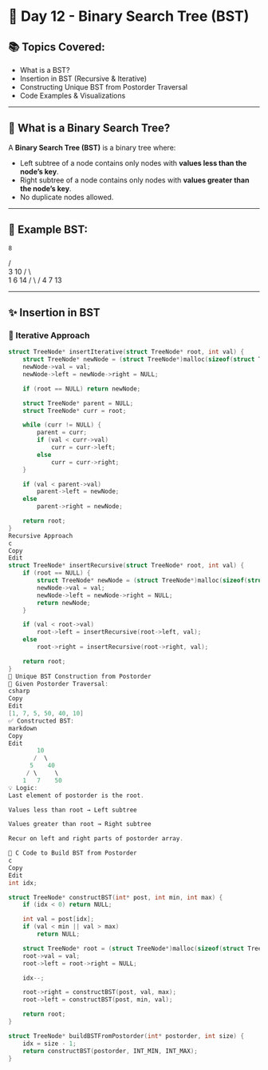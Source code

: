 # 🌲 Day 12 - Binary Search Tree (BST)

## 📚 Topics Covered:
- What is a BST?
- Insertion in BST (Recursive & Iterative)
- Constructing Unique BST from Postorder Traversal
- Code Examples & Visualizations

---

## 🔸 What is a Binary Search Tree?

A **Binary Search Tree (BST)** is a binary tree where:
- Left subtree of a node contains only nodes with **values less than the node’s key**.
- Right subtree of a node contains only nodes with **values greater than the node’s key**.
- No duplicate nodes allowed.

---

## 🌿 Example BST:

    8
   / \
  3   10
 / \    \
1   6    14
   / \   /
  4   7 13

---

## ✨ Insertion in BST

### 🔁 Iterative Approach

```c
struct TreeNode* insertIterative(struct TreeNode* root, int val) {
    struct TreeNode* newNode = (struct TreeNode*)malloc(sizeof(struct TreeNode));
    newNode->val = val;
    newNode->left = newNode->right = NULL;

    if (root == NULL) return newNode;

    struct TreeNode* parent = NULL;
    struct TreeNode* curr = root;

    while (curr != NULL) {
        parent = curr;
        if (val < curr->val)
            curr = curr->left;
        else
            curr = curr->right;
    }

    if (val < parent->val)
        parent->left = newNode;
    else
        parent->right = newNode;

    return root;
}
Recursive Approach
c
Copy
Edit
struct TreeNode* insertRecursive(struct TreeNode* root, int val) {
    if (root == NULL) {
        struct TreeNode* newNode = (struct TreeNode*)malloc(sizeof(struct TreeNode));
        newNode->val = val;
        newNode->left = newNode->right = NULL;
        return newNode;
    }

    if (val < root->val)
        root->left = insertRecursive(root->left, val);
    else
        root->right = insertRecursive(root->right, val);

    return root;
}
🔄 Unique BST Construction from Postorder
🔸 Given Postorder Traversal:
csharp
Copy
Edit
[1, 7, 5, 50, 40, 10]
✅ Constructed BST:
markdown
Copy
Edit
        10
       /  \
      5    40
     / \     \
    1   7    50
💡 Logic:
Last element of postorder is the root.

Values less than root → Left subtree

Values greater than root → Right subtree

Recur on left and right parts of postorder array.

🔧 C Code to Build BST from Postorder
c
Copy
Edit
int idx;

struct TreeNode* constructBST(int* post, int min, int max) {
    if (idx < 0) return NULL;

    int val = post[idx];
    if (val < min || val > max)
        return NULL;

    struct TreeNode* root = (struct TreeNode*)malloc(sizeof(struct TreeNode));
    root->val = val;
    root->left = root->right = NULL;

    idx--;

    root->right = constructBST(post, val, max);
    root->left = constructBST(post, min, val);

    return root;
}

struct TreeNode* buildBSTFromPostorder(int* postorder, int size) {
    idx = size - 1;
    return constructBST(postorder, INT_MIN, INT_MAX);
}
